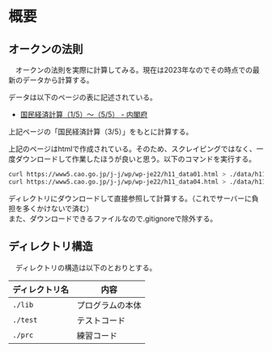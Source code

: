 # 概要
## オークンの法則
　オークンの法則を実際に計算してみる。現在は2023年なのでその時点での最新のデータから計算する。

データは以下のページの表に記述されている。

- [国民経済計算（1/5）～（5/5） - 内閣府](https://www5.cao.go.jp/j-j/wp/wp-je22/h11_data01.html)

上記ページの「国民経済計算（3/5）」をもとに計算する。

上記のページはhtmlで作成されている。そのため、スクレイピングではなく、一度ダウンロードして作業したほうが良いと思う。以下のコマンドを実行する。

```bash
curl https://www5.cao.go.jp/j-j/wp/wp-je22/h11_data01.html > ./data/h11_data01.html #国民経済計算
curl https://www5.cao.go.jp/j-j/wp/wp-je22/h11_data04.html > ./data/h11_data04.html #人口・雇用
```

ディレクトリにダウンロードして直接参照して計算する。（これでサーバーに負担を多くかけないで済む）<br>
また、ダウンロードできるファイルなので.gitignoreで除外する。

## ディレクトリ構造
　ディレクトリの構造は以下のとおりとする。

|ディレクトリ名|内容|
|-|-|
|`./lib`|プログラムの本体|
|`./test`|テストコード|
|`./prc`|練習コード|

